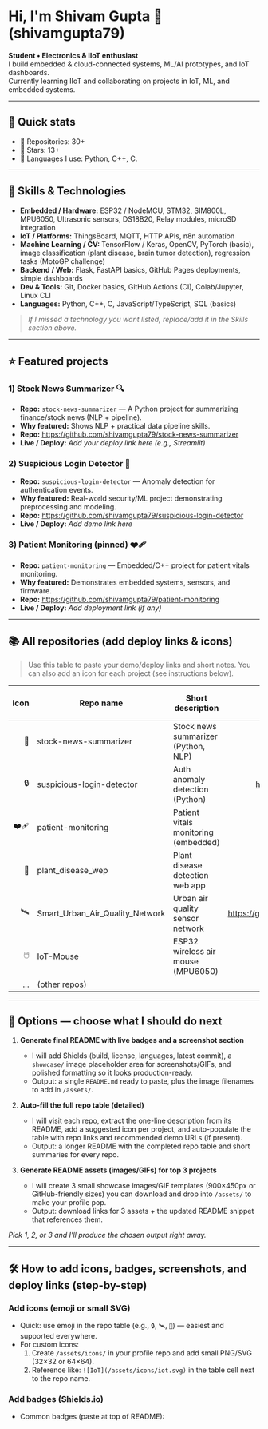 # Hi, I'm Shivam Gupta 👋 (shivamgupta79)

**Student • Electronics & IIoT enthusiast**  
I build embedded & cloud-connected systems, ML/AI prototypes, and IoT dashboards.  
Currently learning IIoT and collaborating on projects in IoT, ML, and embedded systems.

---

## 🔭 Quick stats
- 🔸 Repositories: 30+  
- 🔸 Stars: 13+  
- 🔸 Languages I use: Python, C++, C.

---

## 🧰 Skills & Technologies
- **Embedded / Hardware:** ESP32 / NodeMCU, STM32, SIM800L, MPU6050, Ultrasonic sensors, DS18B20, Relay modules, microSD integration  
- **IoT / Platforms:** ThingsBoard, MQTT, HTTP APIs, n8n automation  
- **Machine Learning / CV:** TensorFlow / Keras, OpenCV, PyTorch (basic), image classification (plant disease, brain tumor detection), regression tasks (MotoGP challenge)  
- **Backend / Web:** Flask, FastAPI basics, GitHub Pages deployments, simple dashboards  
- **Dev & Tools:** Git, Docker basics, GitHub Actions (CI), Colab/Jupyter, Linux CLI  
- **Languages:** Python, C++, C, JavaScript/TypeScript, SQL (basics)

> *If I missed a technology you want listed, replace/add it in the Skills section above.*

---

## ⭐ Featured projects
### 1) **Stock News Summarizer** 🔍
- **Repo:** `stock-news-summarizer` — A Python project for summarizing finance/stock news (NLP + pipeline).
- **Why featured:** Shows NLP + practical data pipeline skills.  
- **Repo:** https://github.com/shivamgupta79/stock-news-summarizer  
- **Live / Deploy:** _Add your deploy link here (e.g., Streamlit)_

### 2) **Suspicious Login Detector** 🔐
- **Repo:** `suspicious-login-detector` — Anomaly detection for authentication events.
- **Why featured:** Real-world security/ML project demonstrating preprocessing and modeling.  
- **Repo:** https://github.com/shivamgupta79/suspicious-login-detector  
- **Live / Deploy:** _Add demo link here_

### 3) **Patient Monitoring (pinned)** ❤️‍🩹
- **Repo:** `patient-monitoring` — Embedded/C++ project for patient vitals monitoring.
- **Why featured:** Demonstrates embedded systems, sensors, and firmware.  
- **Repo:** https://github.com/shivamgupta79/patient-monitoring  
- **Live / Deploy:** _Add deployment link (if any)_

---

## 📚 All repositories (add deploy links & icons)
> Use this table to paste your demo/deploy links and short notes. You can also add an icon for each project (see instructions below).

| Icon | Repo name | Short description | Repo link | Demo / Deploy |
|---:|---|---|---:|---|
| 🎯 | stock-news-summarizer | Stock news summarizer (Python, NLP) | https://github.com/shivamgupta79/stock-news-summarizer | _paste demo link_ |
| 🔒 | suspicious-login-detector | Auth anomaly detection (Python) | https://github.com/shivamgupta79/suspicious-login-detector | _paste demo link_ |
| ❤️‍🩹 | patient-monitoring | Patient vitals monitoring (embedded) | https://github.com/shivamgupta79/patient-monitoring | _paste demo link_ |
| 🌱 | plant_disease_wep | Plant disease detection web app | https://github.com/shivamgupta79/plant_disease_wep | _paste link_ |
| 🛰️ | Smart_Urban_Air_Quality_Network | Urban air quality sensor network | https://github.com/shivamgupta79/Smart_Urban_Air_Quality_Network | _paste link_ |
| 🖱️ | IoT-Mouse | ESP32 wireless air mouse (MPU6050) | https://github.com/shivamgupta79/IoT-Mouse | _paste link_ |
| ... | (other repos) |  | https://github.com/shivamgupta79 | _paste_ |

---

## 🔧 Options — choose what I should do next
1. **Generate final README with live badges and a screenshot section**  
   - I will add Shields (build, license, languages, latest commit), a `showcase/` image placeholder area for screenshots/GIFs, and polished formatting so it looks production-ready.  
   - Output: a single `README.md` ready to paste, plus the image filenames to add in `/assets/`.

2. **Auto-fill the full repo table (detailed)**  
   - I will visit each repo, extract the one-line description from its README, add a suggested icon per project, and auto-populate the table with repo links and recommended demo URLs (if present).  
   - Output: a longer README with the completed repo table and short summaries for every repo.

3. **Generate README assets (images/GIFs) for top 3 projects**  
   - I will create 3 small showcase images/GIF templates (900×450px or GitHub-friendly sizes) you can download and drop into `/assets/` to make your profile pop.  
   - Output: download links for 3 assets + the updated README snippet that references them.

_Pick 1, 2, or 3 and I’ll produce the chosen output right away._

---

## 🛠️ How to add icons, badges, screenshots, and deploy links (step-by-step)

### Add icons (emoji or small SVG)
- Quick: use emoji in the repo table (e.g., `🔒`, `🛰️`, `🧪`) — easiest and supported everywhere.
- For custom icons:
  1. Create `/assets/icons/` in your profile repo and add small PNG/SVG (32×32 or 64×64).  
  2. Reference like: `![IoT](/assets/icons/iot.svg)` in the table cell next to the repo name.

### Add badges (Shields.io)
- Common badges (paste at top of README):
